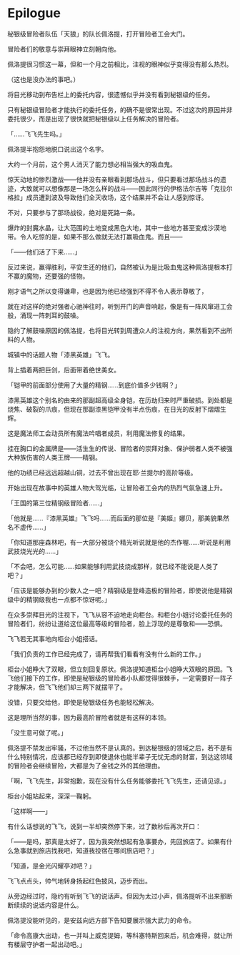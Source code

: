 # Epilogue

秘银级冒险者队伍「天狼」的队长佩洛提，打开冒险者工会大门。

冒险者们的敬意与崇拜眼神立刻朝向他。

佩洛提很习惯这一幕，但和一个月之前相比，注视的眼神似乎变得没有那么热烈。

（这也是没办法的事吧。）

将目光移动到布告栏上的委托内容，很遗憾似乎并没有看到秘银级的任务。

只有秘银级冒险者才能执行的委托任务，的确不是很常出现。不过这次的原因并非委托很少，而是出现了很快就把秘银级以上任务解决的冒险者。

「……飞飞先生吗。」

佩洛提半抱怨地脱口说出这个名字。

大约一个月前，这个男人消灭了能力想必相当强大的吸血鬼。

惊天动地的惨烈激战——他并没有亲眼看到那场战斗，但只要看过那场战斗的遗迹，大致就可以想像那是一场怎么样的战斗——因此同行的伊格法尔吉等「克拉尔格拉」成员遭到波及导致他们全灭收场，这个结果并不会让人感到惊讶。

不对，只要参与了那场战役，绝对是死路一条。

爆炸的封魔水晶，让大范围的土地变成黑色大地，其中一些地方甚至变成沙漠地带。令人吃惊的是，如果不那么做就无法打赢吸血鬼。而且——

「——他们活了下来……」

反过来说，赢得胜利，平安生还的他们，自然被认为是比吸血鬼这种佩洛提根本打不赢的魔物，还要强的怪物。

刚才语气之所以变得谦卑，也是因为他已经强到不得不令人表示尊敬了，

就在对这样的绝对强者心驰神往时，听到开门的声音响起，像是有一阵风窜进工会般，涌现一阵刺耳的鼓噪。

隐约了解鼓噪原因的佩洛提，也将目光转到周遭众人的注视方向，果然看到不出所料的人物。

城镇中的话题人物「漆黑英雄」飞飞。

背上插着两把巨剑，后面带着绝世美女。

「铠甲的前面部分使用了大量的精钢……到底价值多少钱啊？」

漆黑英雄这个别名的由来的那副超高级全身铠，在历劫归来时严重破损。到处都是烧焦、破裂的爪痕，但现在那副漆黑铠甲没有半点伤痕，在日光的反射下熠熠生辉。

这是魔法师工会动员所有魔法吟唱者成员，利用魔法修复的结果。

挂在胸口的金属牌是——活生生的传说、冒险者的崇拜对象、保护弱者人类不被强大种族伤害的人类王牌——精钢。

他的功绩已经远远超越山铜，过去不曾出现在耶·兰提尔的高阶等级。

开始出现在故事中的英雄人物大驾光临，让冒险者工会内的热烈气氛急速上升。

「王国的第三位精钢级冒险者……」

「他就是……『漆黑英雄』飞飞吗……而后面的那位是『美姬』娜贝，那美貌果然名不虚传……」

「你知道那座森林吧，有一大部分被烧个精光听说就是他的杰作喔……听说是利用武技烧光光的……」

「不会吧，怎么可能……如果能够利用武技烧成那样，就已经不能说是人类了吧？」

「应该是能够办到的少数人之一吧？精钢级是登峰造极的冒险者，即使说他是精钢级中的精钢级我也一点都不惊讶呢。」

在众多崇拜目光的注视下，飞飞从容不迫地走向柜台。和柜台小姐讨论委托任务的冒险者们，纷纷让道给这位最高等级的冒险者，脸上浮现的是尊敬和——恐惧。

飞飞若无其事地向柜台小姐搭话。

「我们负责的工作已经完成了，请再帮我们看看有没有什么新的工作。」

柜台小姐睁大了双眼，但立刻回复原状。佩洛提知道柜台小姐睁大双眼的原因。飞飞他们接下的工作，即使是秘银级的冒险者小队都觉得很棘手，一定需要好一阵子才能解决，但飞飞他们却三两下就摆平了。

没错，只要交给他，即使是秘银级任务也能轻松解决。

这是理所当然的事，因为最高阶冒险者就是有这样的本领。

「没生意可做了呢。」

佩洛提不禁发出牢骚，不过他当然不是认真的。到达秘银级的领域之后，若不是有什么特别情况，应该都已经存到即使退休也能半辈子无忧无虑的财富，到达这领域的冒险者会继续冒险，大都是为了金钱之外的其他理由。

「啊，飞飞先生，非常抱歉，现在没有什么任务能够委托飞飞先生，还请见谅。」

柜台小姐站起来，深深一鞠躬。

「这样啊——」

有什么话想说的飞飞，说到一半却突然停下来，过了数秒后再次开口：

「——是吗，那真是太好了，因为我突然想起有急事要办，先回旅店了。如果有什么急事就到旅店找我吧，知道我投宿在哪间旅店吧？」

「知道，是金光闪耀亭对吧？」

飞飞点点头，帅气地转身扬起红色披风，迈步而出。

从旁边经过时，隐约有听到飞飞的说话声。但因为太过小声，佩洛提听不出来那断断续续的说话内容是什么。

佩洛提没能听见的，是安兹向远方部下告知要展示强大武力的命令。

「命令高康大出动，也一并叫上威克提姆，等科塞特斯回来后，机会难得，就让所有楼层守护者一起出动吧。」